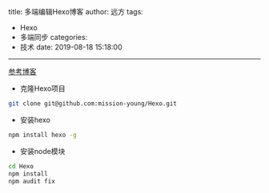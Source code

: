 title: 多端编辑Hexo博客
author: 远方
tags:
  - Hexo
  - 多端同步
categories:
  - 技术
date: 2019-08-18 15:18:00
---
[参考博客](https://www.jianshu.com/p/a0824fe2e066)
- 克隆Hexo项目
```bash
git clone git@github.com:mission-young/Hexo.git
```
- 安装hexo
```bash
npm install hexo -g
```
- 安装node模块
```bash
cd Hexo
npm install
npm audit fix
```